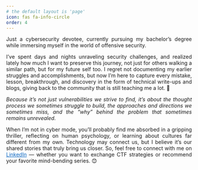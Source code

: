 ```yaml
---
# the default layout is 'page'
icon: fas fa-info-circle
order: 4
---
```



<p style="text-align: justify;">
Just a cybersecurity devotee, currently pursuing my bachelor’s degree while immersing myself in the world of offensive security. 
</p>

<p style="text-align: justify;">
I’ve spent days and nights unraveling security challenges, and realized lately how much I want to preserve this journey, not just for others walking a similar path, but for my future self too. I regret not documenting my earlier struggles and accomplishments, but now I’m here to capture every mistake, lesson, breakthrough, and discovery in the form of technical write-ups and blogs, giving back to the community that is still teaching me a lot. 🫶
</p>

<p style="text-align: justify; font-style: italic;">
Because it’s not just vulnerabilities we strive to find, it’s about the thought process we sometimes struggle to build, the approaches and directions we sometimes miss, and the “why” behind the problem that sometimes remains unrevealed. 
</p>

<p style="text-align: justify;">
When I’m not in cyber mode, you’ll probably find me absorbed in a gripping thriller, reflecting on human psychology, or learning about cultures far different from my own. Technology may connect us, but I believe it’s our shared stories that truly bring us closer. So, feel free to connect with me on <a href="https://www.linkedin.com/in/amna-emaan/" target="_blank" style="color: #0A66C2;">LinkedIn</a> — whether you want to exchange CTF strategies or recommend your favorite mind-bending series. 😊
</p>

